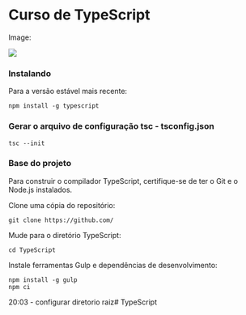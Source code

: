 # Curso de TypeScript
[]()

Image:

![](https://pandao.github.io/editor.md/examples/images/4.jpg)

### Instalando
Para a versão estável mais recente:

`npm install -g typescript`

### Gerar o arquivo de configuração tsc - tsconfig.json

`tsc --init`

### Base do projeto
Para construir o compilador TypeScript, certifique-se de ter o Git e o Node.js instalados.

Clone uma cópia do repositório:

`git clone https://github.com/`

Mude para o diretório TypeScript:

`cd TypeScript`

Instale ferramentas Gulp e dependências de desenvolvimento:

```
npm install -g gulp
npm ci
```
20:03 - configurar diretorio raiz# TypeScript
